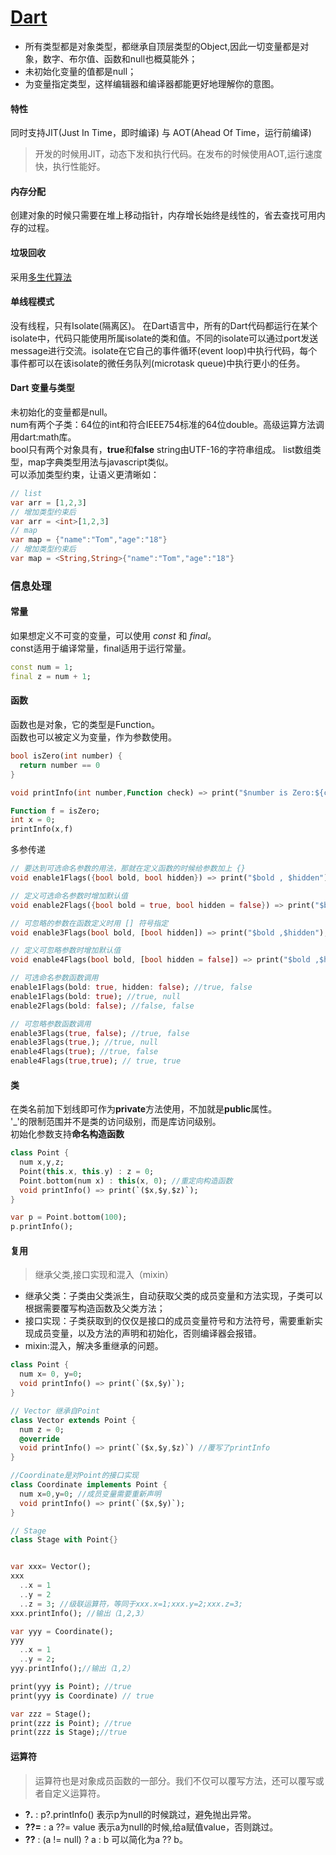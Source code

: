 # [Dart](https://github.com/dart-lang/sdk)

- 所有类型都是对象类型，都继承自顶层类型的Object,因此一切变量都是对象，数字、布尔值、函数和null也概莫能外；
- 未初始化变量的值都是null；
- 为变量指定类型，这样编辑器和编译器都能更好地理解你的意图。

#### 特性

同时支持JIT(Just In Time，即时编译) 与 AOT(Ahead Of Time，运行前编译)
>开发的时候用JIT，动态下发和执行代码。在发布的时候使用AOT,运行速度快，执行性能好。

#### 内存分配
创建对象的时候只需要在堆上移动指针，内存增长始终是线性的，省去查找可用内存的过程。

#### 垃圾回收
采用[多生代算法](https://medium.com/flutter/flutter-dont-fear-the-garbage-collector-d69b3ff1ca30)

#### 单线程模式
没有线程，只有Isolate(隔离区)。
在Dart语言中，所有的Dart代码都运行在某个isolate中，代码只能使用所属isolate的类和值。不同的isolate可以通过port发送message进行交流。isolate在它自己的事件循环(event loop)中执行代码，每个事件都可以在该isolate的微任务队列(microtask queue)中执行更小的任务。

#### Dart 变量与类型
未初始化的变量都是null。  
num有两个子类：64位的int和符合IEEE754标准的64位double。高级运算方法调用dart:math库。  
bool只有两个对象具有，**true**和**false**
string由UTF-16的字符串组成。
list数组类型，map字典类型用法与javascript类似。  
可以添加类型约束，让语义更清晰如：
```dart
// list
var arr = [1,2,3]
// 增加类型约束后
var arr = <int>[1,2,3]
// map
var map = {"name":"Tom","age":"18"}
// 增加类型约束后
var map = <String,String>{"name":"Tom","age":"18"}
```

### 信息处理

#### 常量

如果想定义不可变的变量，可以使用 *const* 和 *final*。  
const适用于编译常量，final适用于运行常量。

```dart
const num = 1;
final z = num + 1;
```

#### 函数
函数也是对象，它的类型是Function。  
函数也可以被定义为变量，作为参数使用。

```dart
bool isZero(int number) {
  return number == 0
}

void printInfo(int number,Function check) => print("$number is Zero:${check(number)}")

Function f = isZero;
int x = 0;
printInfo(x,f)
```
多参传递
```dart
// 要达到可选命名参数的用法，那就在定义函数的时候给参数加上 {}
void enable1Flags({bool bold, bool hidden}) => print("$bold , $hidden");

// 定义可选命名参数时增加默认值
void enable2Flags({bool bold = true, bool hidden = false}) => print("$bold ,$hidden");

// 可忽略的参数在函数定义时用 [] 符号指定
void enable3Flags(bool bold, [bool hidden]) => print("$bold ,$hidden");

// 定义可忽略参数时增加默认值
void enable4Flags(bool bold, [bool hidden = false]) => print("$bold ,$hidden");

// 可选命名参数函数调用
enable1Flags(bold: true, hidden: false); //true, false
enable1Flags(bold: true); //true, null
enable2Flags(bold: false); //false, false

// 可忽略参数函数调用
enable3Flags(true, false); //true, false
enable3Flags(true,); //true, null
enable4Flags(true); //true, false
enable4Flags(true,true); // true, true

```

#### 类
在类名前加下划线即可作为**private**方法使用，不加就是**public**属性。  
'_'的限制范围并不是类的访问级别，而是库访问级别。  
初始化参数支持**命名构造函数**
```dart
class Point {
  num x,y,z;
  Point(this.x, this.y) : z = 0;
  Point.bottom(num x) : this(x, 0); //重定向构造函数
  void printInfo() => print(`($x,$y,$z)`);
}

var p = Point.bottom(100);
p.printInfo();
```

#### 复用
> 继承父类,接口实现和混入（mixin）

- 继承父类：子类由父类派生，自动获取父类的成员变量和方法实现，子类可以根据需要覆写构造函数及父类方法；
- 接口实现：子类获取到的仅仅是接口的成员变量符号和方法符号，需要重新实现成员变量，以及方法的声明和初始化，否则编译器会报错。
- mixin:混入，解决多重继承的问题。

```dart
class Point {
  num x= 0, y=0;
  void printInfo() => print(`($x,$y)`);
}

// Vector 继承自Point
class Vector extends Point {
  num z = 0; 
  @override
  void printInfo() => print(`($x,$y,$z)`) //覆写了printInfo
}

//Coordinate是对Point的接口实现
class Coordinate implements Point {
  num x=0,y=0; //成员变量需要重新声明
  void printInfo() => print(`($x,$y)`);
}

// Stage
class Stage with Point{}


var xxx= Vector();
xxx
  ..x = 1
  ..y = 2
  ..z = 3; //级联运算符，等同于xxx.x=1;xxx.y=2;xxx.z=3;
xxx.printInfo(); //输出（1,2,3）

var yyy = Coordinate();
yyy
  ..x = 1
  ..y = 2;
yyy.printInfo();//输出（1,2）

print(yyy is Point); //true
print(yyy is Coordinate) // true

var zzz = Stage();
print(zzz is Point); //true
print(zzz is Stage);//true
```

#### 运算符
> 运算符也是对象成员函数的一部分。我们不仅可以覆写方法，还可以覆写或者自定义运算符。

- **?.** : p?.printInfo() 表示p为null的时候跳过，避免抛出异常。
- **??=** : a ??= value 表示a为null的时候,给a赋值value，否则跳过。
- **??** : (a != null) ? a : b 可以简化为a ?? b。